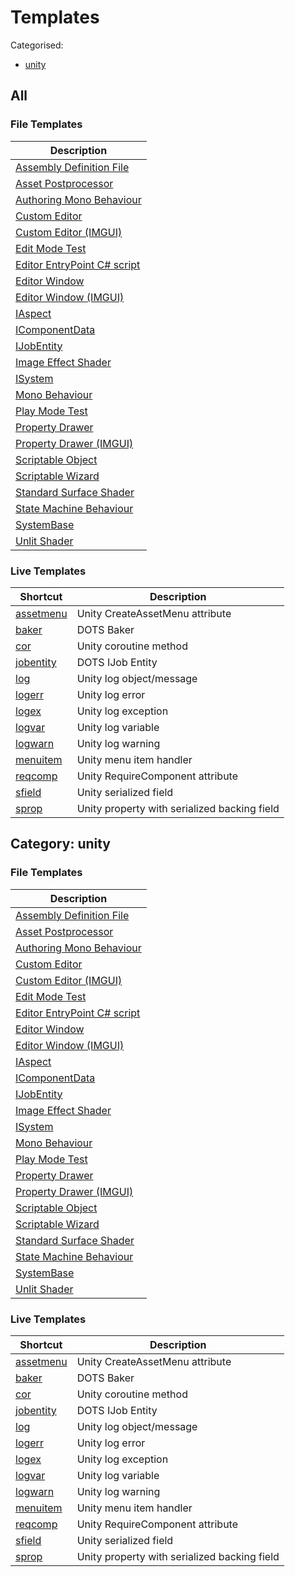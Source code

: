 # Templates

Categorised:

* [unity](#unity)

## All

### File Templates

| Description                                                |
|------------------------------------------------------------|
| [Assembly Definition File](File/AsmDef.md)                 |
| [Asset Postprocessor](File/AssetPostprocessor.md)          |
| [Authoring Mono Behaviour](File/AuthoringMonoBehaviour.md) |
| [Custom Editor](File/CustomEditorNew.md)                   |
| [Custom Editor (IMGUI)](File/CustomEditor.md)              |
| [Edit Mode Test](File/EditModeTest.md)                     |
| [Editor EntryPoint C# script](File/EditorEntryPoint.md)    |
| [Editor Window](File/EditorWindowNew.md)                   |
| [Editor Window (IMGUI)](File/EditorWindow.md)              |
| [IAspect](File/Aspect.md)                                  |
| [IComponentData](File/ComponentData.md)                    |
| [IJobEntity](File/JobEntity.md)                            |
| [Image Effect Shader](File/ImageEffectShader.md)           |
| [ISystem](File/System.md)                                  |
| [Mono Behaviour](File/MonoBehaviour.md)                    |
| [Play Mode Test](File/PlayModeTest.md)                     |
| [Property Drawer](File/PropertyDrawerNew.md)               |
| [Property Drawer (IMGUI)](File/PropertyDrawer.md)          |
| [Scriptable Object](File/ScriptableObject.md)              |
| [Scriptable Wizard](File/ScriptableWizard.md)              |
| [Standard Surface Shader](File/StandardSurfaceShader.md)   |
| [State Machine Behaviour](File/StateMachineBehaviour.md)   |
| [SystemBase](File/SystemBase.md)                           |
| [Unlit Shader](File/UnlitShader.md)                        |


### Live Templates

| Shortcut                                            | Description                                  |
|-----------------------------------------------------|----------------------------------------------|
| [assetmenu](Live/CreateAssetMenu.md)                | Unity CreateAssetMenu attribute              |
| [baker](Live/DotsBaker.md)                          | DOTS Baker                                   |
| [cor](Live/Coroutine.md)                            | Unity coroutine method                       |
| [jobentity](Live/JobEntity.md)                      | DOTS IJob Entity                             |
| [log](Live/DebugLog.md)                             | Unity log object/message                     |
| [logerr](Live/DebugLogError.md)                     | Unity log error                              |
| [logex](Live/DebugLogException.md)                  | Unity log exception                          |
| [logvar](Live/DebugLogVar.md)                       | Unity log variable                           |
| [logwarn](Live/DebugLogWarning.md)                  | Unity log warning                            |
| [menuitem](Live/MenuItem.md)                        | Unity menu item handler                      |
| [reqcomp](Live/RequireComponent.md)                 | Unity RequireComponent attribute             |
| [sfield](Live/SerialisedField.md)                   | Unity serialized field                       |
| [sprop](Live/PropertyWithSerialisedBackingField.md) | Unity property with serialized backing field |

<a name="unity"></a>
## Category: unity

### File Templates

| Description                                                |
|------------------------------------------------------------|
| [Assembly Definition File](File/AsmDef.md)                 |
| [Asset Postprocessor](File/AssetPostprocessor.md)          |
| [Authoring Mono Behaviour](File/AuthoringMonoBehaviour.md) |
| [Custom Editor](File/CustomEditorNew.md)                   |
| [Custom Editor (IMGUI)](File/CustomEditor.md)              |
| [Edit Mode Test](File/EditModeTest.md)                     |
| [Editor EntryPoint C# script](File/EditorEntryPoint.md)    |
| [Editor Window](File/EditorWindowNew.md)                   |
| [Editor Window (IMGUI)](File/EditorWindow.md)              |
| [IAspect](File/Aspect.md)                                  |
| [IComponentData](File/ComponentData.md)                    |
| [IJobEntity](File/JobEntity.md)                            |
| [Image Effect Shader](File/ImageEffectShader.md)           |
| [ISystem](File/System.md)                                  |
| [Mono Behaviour](File/MonoBehaviour.md)                    |
| [Play Mode Test](File/PlayModeTest.md)                     |
| [Property Drawer](File/PropertyDrawerNew.md)               |
| [Property Drawer (IMGUI)](File/PropertyDrawer.md)          |
| [Scriptable Object](File/ScriptableObject.md)              |
| [Scriptable Wizard](File/ScriptableWizard.md)              |
| [Standard Surface Shader](File/StandardSurfaceShader.md)   |
| [State Machine Behaviour](File/StateMachineBehaviour.md)   |
| [SystemBase](File/SystemBase.md)                           |
| [Unlit Shader](File/UnlitShader.md)                        |


### Live Templates

| Shortcut                                            | Description                                  |
|-----------------------------------------------------|----------------------------------------------|
| [assetmenu](Live/CreateAssetMenu.md)                | Unity CreateAssetMenu attribute              |
| [baker](Live/DotsBaker.md)                          | DOTS Baker                                   |
| [cor](Live/Coroutine.md)                            | Unity coroutine method                       |
| [jobentity](Live/JobEntity.md)                      | DOTS IJob Entity                             |
| [log](Live/DebugLog.md)                             | Unity log object/message                     |
| [logerr](Live/DebugLogError.md)                     | Unity log error                              |
| [logex](Live/DebugLogException.md)                  | Unity log exception                          |
| [logvar](Live/DebugLogVar.md)                       | Unity log variable                           |
| [logwarn](Live/DebugLogWarning.md)                  | Unity log warning                            |
| [menuitem](Live/MenuItem.md)                        | Unity menu item handler                      |
| [reqcomp](Live/RequireComponent.md)                 | Unity RequireComponent attribute             |
| [sfield](Live/SerialisedField.md)                   | Unity serialized field                       |
| [sprop](Live/PropertyWithSerialisedBackingField.md) | Unity property with serialized backing field |

